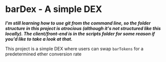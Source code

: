 # barDex - A simple DEX 

***I'm still learning how to use git from the command line, so the folder structure in this project is atrocious (although it's not structured like this locally). The client/front-end is in the scripts folder for some reason if you'd like to take a look at that.***

This project is a simple DEX where users can swap `barTokens` for a predetermined ether conversion rate


